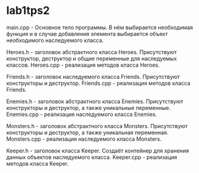 # lab1tps2
main.cpp - Основное тело программы.
  В нём выбирается необходимая функция и в случае добавления элемента выбирается объект необходимого наследуемого класса.
  
Heroes.h - заголовок абстрактного класса Heroes.
Присутствуют конструктор, деструктор и общие переменные для наследуемых классов.
Heroes.cpp - реализация методов класса Heroes.

Friends.h - заголовок наследуемого класса Friends.
Присутствуют конструкторы и деструктор.
Friends.cpp - реализация методов класса Friends.

Enemies.h - заголовок абстрактного класса Enemies.
Присутствуют конструкторы и деструктор, а также уникальные переменные.
Enemies.cpp - реализация наследуемого класса Enemies.

Monsters.h - заголовок абстрактного класса Monsters.
Присутствуют конструкторы и деструктор, а также уникальная переменная.
Monsters.cpp - реализация наследуемого класса Monsters.

Keeper.h - заголовок класса Keeper.
Создаёт контейнер для хранения данных объектов наследуемого класса.
Keeper.cpp - реализация методов класса Keeper.
